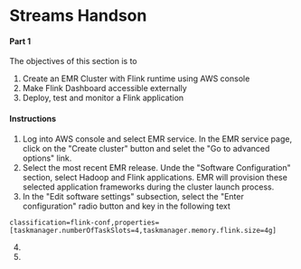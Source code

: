 # Streams Handson

#### Part 1

The objectives of this section is to 

1. Create an EMR Cluster with Flink runtime using AWS console
2. Make Flink Dashboard accessible externally
3. Deploy, test and monitor a Flink application

#### Instructions

1. Log into AWS console and select EMR service. In the EMR service  page,  click on the "Create cluster" button and selet the "Go to advanced options" link.
2. Select the most recent EMR release. Unde the "Software Configuration" section, select Hadoop and Flink applications. EMR will provision these selected application frameworks during the cluster launch process.
3. In the "Edit software settings" subsection, select the "Enter configuration" radio button and key in the following text

```
classification=flink-conf,properties=[taskmanager.numberOfTaskSlots=4,taskmanager.memory.flink.size=4g]
```

4. 
5. 



